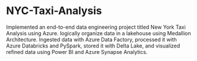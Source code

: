 # NYC-Taxi-Analysis
Implemented an end-to-end data engineering project titled New York Taxi Analysis using Azure. logically organize data in a lakehouse using Medallion Architecture. Ingested data with Azure Data Factory, processed it with Azure Databricks and PySpark, stored it with Delta Lake, and visualized refined data using Power BI and Azure Synapse Analytics.

